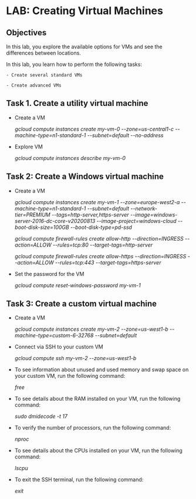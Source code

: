 # LAB: Creating Virtual Machines 

## Objectives

In this lab, you explore the available options for VMs and see the differences between locations.

In this lab, you learn how to perform the following tasks:

    - Create several standard VMs

    - Create advanced VMs



## Task 1. Create a utility virtual machine

- Create a VM

	*gcloud compute instances create my-vm-0 --zone=us-central1-c --machine-type=n1-standard-1 --subnet=default --no-address* 

- Explore VM

	*gcloud compute instances describe my-vm-0*

## Task 2: Create a Windows virtual machine

- Create a VM

	*gcloud compute instances create my-vm-1 --zone=europe-west2-a --machine-type=n1-standard-1 --subnet=default --network-tier=PREMIUM --tags=http-server,https-server --image=windows-server-2016-dc-core-v20200813 --image-project=windows-cloud --boot-disk-size=100GB --boot-disk-type=pd-ssd* 

	*gcloud compute firewall-rules create allow-http --direction=INGRESS --action=ALLOW --rules=tcp:80 --target-tags=http-server*

	*gcloud compute firewall-rules create allow-https --direction=INGRESS --action=ALLOW --rules=tcp:443 --target-tags=https-server*

- Set the password for the VM 

	*gcloud compute reset-windows-password my-vm-1*


## Task 3: Create a custom virtual machine

- Create a VM
	
	*gcloud compute instances create my-vm-2 --zone=us-west1-b --machine-type=custom-6-32768 --subnet=default* 

- Connect via SSH to your custom VM

	*gcloud compute ssh my-vm-2 --zone=us-west1-b*


- To see information about unused and used memory and swap space on your custom VM, run the following command:

  	*free*

- To see details about the RAM installed on your VM, run the following command:

	*sudo dmidecode -t 17*

- To verify the number of processors, run the following command:

	*nproc*

- To see details about the CPUs installed on your VM, run the following command:

	*lscpu*

- To exit the SSH terminal, run the following command:

	*exit*





